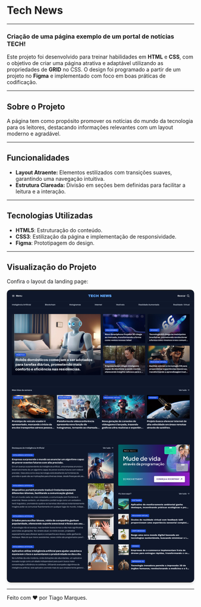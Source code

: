 # Tech News

___

### Criação de uma página exemplo de um portal de notícias TECH!

Este projeto foi desenvolvido para treinar habilidades em **HTML** e **CSS**, com o objetivo de criar uma página atrativa e adaptável utilizando as propriedades de **GRID** no CSS. O design foi programado a partir de um projeto no **Figma** e implementado com foco em boas práticas de codificação.

---

## Sobre o Projeto

A página tem como propósito promover os notícias do mundo da tecnologia para os leitores, destacando informações relevantes com um layout moderno e agradável.

---

## Funcionalidades

- **Layout Atraente:** Elementos estilizados com transições suaves, garantindo uma navegação intuitiva.
- **Estrutura Clareada:** Divisão em seções bem definidas para facilitar a leitura e a interação.

---

## Tecnologias Utilizadas

- **HTML5**: Estruturação do conteúdo.
- **CSS3**: Estilização da página e implementação de responsividade.
- **Figma**: Prototipagem do design.

---

## Visualização do Projeto

Confira o layout da landing page:

<img src="capaProjeto.png" alt="Página modelo do Projeto" style="border-radius: 10px; box-shadow: 0 4px 6px rgba(0, 0, 0, 0.1);">

---

Feito com :heart: por Tiago Marques.
